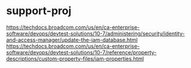 # support-proj

https://techdocs.broadcom.com/us/en/ca-enterprise-software/devops/devtest-solutions/10-7/administering/security/identity-and-access-manager/update-the-iam-database.html
https://techdocs.broadcom.com/us/en/ca-enterprise-software/devops/devtest-solutions/10-7/reference/property-descriptions/custom-property-files/iam-properties.html
